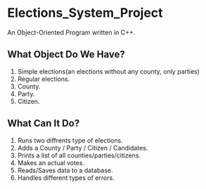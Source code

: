 # Elections_System_Project
An Object-Oriented Program written in C++.


## What Object Do We Have?
1. Simple elections(an elections without any county, only parties)
2. Regular elections.
3. County.
4. Party.
5. Citizen.

## What Can It Do?
1. Runs two diffrents type of elections.
2. Adds a County / Party / Citizen / Candidates.
3. Prints a list of all counties/parties/citizens.
4. Makes an actual votes.
5. Reads/Saves data to a database.
6. Handles different types of errors.
